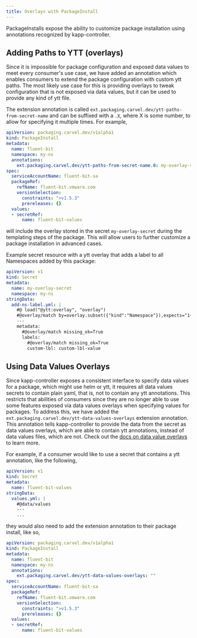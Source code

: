```yaml
---
title: Overlays with PackageInstall
---
```


PackageInstalls expose the ability to customize package installation using
annotations recognized by kapp-controller.

## Adding Paths to YTT (overlays)

Since it is impossible for package configuration and exposed data values to meet
every consumer's use case, we have added an annotation which enables
consumers to extend the package configuration with custom ytt paths. The most
likely use case for this is providing overlays to tweak configuration that is
not exposed via data values, but it can be used to provide any kind of ytt file.

The extension annotation is called `ext.packaging.carvel.dev/ytt-paths-from-secret-name`
and can be suffixed with a `.X`, where X is some number, to allow for specifying
it multiple times. For example,

```yaml
apiVersion: packaging.carvel.dev/v1alpha1
kind: PackageInstall
metadata:
  name: fluent-bit
  namespace: my-ns
  annotations:
    ext.packaging.carvel.dev/ytt-paths-from-secret-name.0: my-overlay-secret
spec:
  serviceAccountName: fluent-bit-sa
  packageRef:
    refName: fluent-bit.vmware.com
    versionSelection:
      constraints: ">v1.5.3"
      prereleases: {}
  values:
  - secretRef:
      name: fluent-bit-values

```

will include the overlay stored in the secret `my-overlay-secret` during the
templating steps of the package. This will allow users to further customize a
package installation in advanced cases.

Example secret resource with a ytt overlay that adds a label to all Namespaces added by this package:

```yaml
apiVersion: v1
kind: Secret
metadata:
  name: my-overlay-secret
  namespace: my-ns
stringData:
  add-ns-label.yml: |
    #@ load("@ytt:overlay", "overlay")
    #@overlay/match by=overlay.subset({"kind":"Namespace"}),expects="1+"
    ---
    metadata:
      #@overlay/match missing_ok=True
      labels:
        #@overlay/match missing_ok=True
        custom-lbl: custom-lbl-value
```

## Using Data Values Overlays

Since kapp-controller exposes a consistent interface to specify data values
for a package, which might use helm or ytt, it requires all data values
secrets to contain plain yaml, that is, not to contain any ytt annotations. This
restricts that abilities of consumers since they are no longer able to use some
features exposed via data values overlays when specifying values for packages.
To address this, we have added the
`ext.packaging.carvel.dev/ytt-data-values-overlays` extension annotation. This annotation
tells kapp-controller to provide the data from the secret as data values
overlays, which are able to contain ytt annotations, instead of data values
files, which are not. Check out the [docs on data value overlays](/ytt/docs/latest/ytt-data-values/#configuring-data-values-via-data-values-overlays) to learn more.

For example, if a consumer would like to use a secret that contains a ytt
annotation, like the following,

```yaml
apiVersion: v1
kind: Secret
metadata:
  name: fluent-bit-values
stringData:
  values.yml: |
    #@data/values
    ---
    ...
```

they would also need to add the extension annotation to their package install, like so,

```yaml
apiVersion: packaging.carvel.dev/v1alpha1
kind: PackageInstall
metadata:
  name: fluent-bit
  namespace: my-ns
  annotations:
    ext.packaging.carvel.dev/ytt-data-values-overlays: ""
spec:
  serviceAccountName: fluent-bit-sa
  packageRef:
    refName: fluent-bit.vmware.com
    versionSelection:
      constraints: ">v1.5.3"
      prereleases: {}
  values:
  - secretRef:
      name: fluent-bit-values
```
